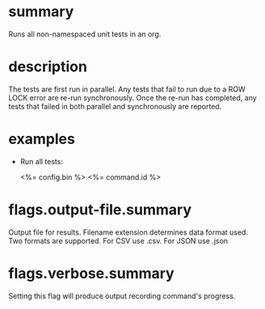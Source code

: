 # summary

Runs all non-namespaced unit tests in an org.

# description

The tests are first run in parallel. Any tests that fail to run due to a ROW LOCK error are re-run synchronously.
Once the re-run has completed, any tests that failed in both parallel and synchronously are reported.


# examples

- Run all tests:

  <%= config.bin %> <%= command.id %>

# flags.output-file.summary

Output file for results. Filename extension determines data format used. Two formats are supported. For CSV use .csv. For JSON use .json

# flags.verbose.summary

Setting this flag will produce output recording command's progress.
